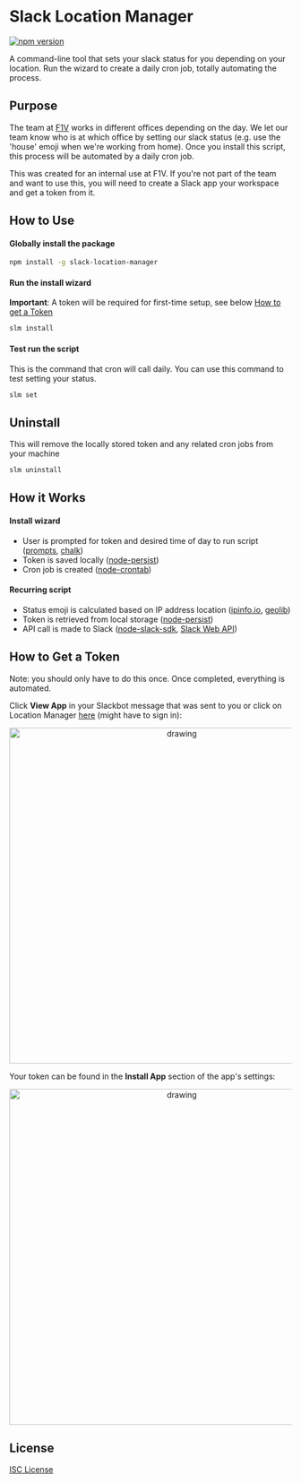 # Slack Location Manager

[![npm version](https://badge.fury.io/js/slack-location-manager.svg)](https://www.npmjs.com/package/slack-location-manager)

A command-line tool that sets your slack status for you depending on your location. Run the wizard to create a daily cron job, totally automating the process.

## Purpose

The team at [F1V](http://f1v.co/) works in different offices depending on the day. We let our team know who is at which office by setting our slack status (e.g. use the 'house' emoji when we're working from home). Once you install this script, this process will be automated by a daily cron job.

This was created for an internal use at F1V. If you're not part of the team and want to use this, you will need to create a Slack app your workspace and get a token from it.

## How to Use

#### Globally install the package

```bash
npm install -g slack-location-manager
```

#### Run the install wizard

**Important**: A token will be required for first-time setup, see below [How to get a Token](https://github.com/trybick/slack-location-manager#how-to-get-a-token)

```bash
slm install
```

#### Test run the script

This is the command that cron will call daily. You can use this command to test setting your status.

```java
slm set
```

## Uninstall

This will remove the locally stored token and any related cron jobs from your machine

```bash
slm uninstall
```

## How it Works

#### Install wizard

- User is prompted for token and desired time of day to run script ([prompts](https://github.com/terkelg/prompts), [chalk](https://github.com/chalk/chalk))
- Token is saved locally ([node-persist](https://github.com/simonlast/node-persist))
- Cron job is created ([node-crontab](https://github.com/dachev/node-crontab))

#### Recurring script

- Status emoji is calculated based on IP address location ([ipinfo.io](https://ipinfo.io), [geolib](https://github.com/manuelbieh/geolib))
- Token is retrieved from local storage ([node-persist](https://github.com/simonlast/node-persist))
- API call is made to Slack ([node-slack-sdk](https://github.com/slackapi/node-slack-sdk), [Slack Web API](https://api.slack.com/methods/users.profile.set))

## How to Get a Token

Note: you should only have to do this once. Once completed, everything is automated.

Click **View App** in your Slackbot message that was sent to you or click on Location Manager [here](https://api.slack.com/apps) (might have to sign in):

<p align="center">
<img src="https://i.imgur.com/oQ6kJdr.png" alt="drawing" width="600"/>
</p>

Your token can be found in the **Install App** section of the app's settings:

<p align="center">
<img src="https://i.imgur.com/tmkqVGs.png" alt="drawing" width="600"/>
</p>

## License

[ISC License](https://github.com/trybick/slack-location-manager/blob/master/LICENSE)
